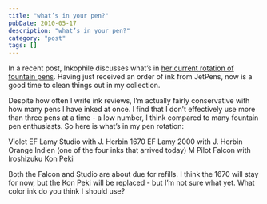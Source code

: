 ```yaml
---
title: "what’s in your pen?"
pubDate: 2010-05-17
description: "what’s in your pen?"
category: "post"
tags: []
---
```


In a recent post, Inkophile discusses what’s in [her current rotation of fountain pens](http://inkophile.wordpress.com/2010/05/17/variety-makes-writing-spicy/). Having just received an order of ink from JetPens, now is a good time to clean things out in my collection.

Despite how often I write ink reviews, I’m actually fairly conservative with how many pens I have inked at once. I find that I don’t effectively use more than three pens at a time - a low number, I think compared to many fountain pen enthusiasts. So here is what’s in my pen rotation:

Violet EF Lamy Studio with J. Herbin 1670
EF Lamy 2000 with J. Herbin Orange Indien (one of the four inks that arrived today)
M Pilot Falcon with Iroshizuku Kon Peki

Both the Falcon and Studio are about due for refills. I think the 1670 will stay for now, but the Kon Peki will be replaced - but I’m not sure what yet. What color ink do you think I should use?
